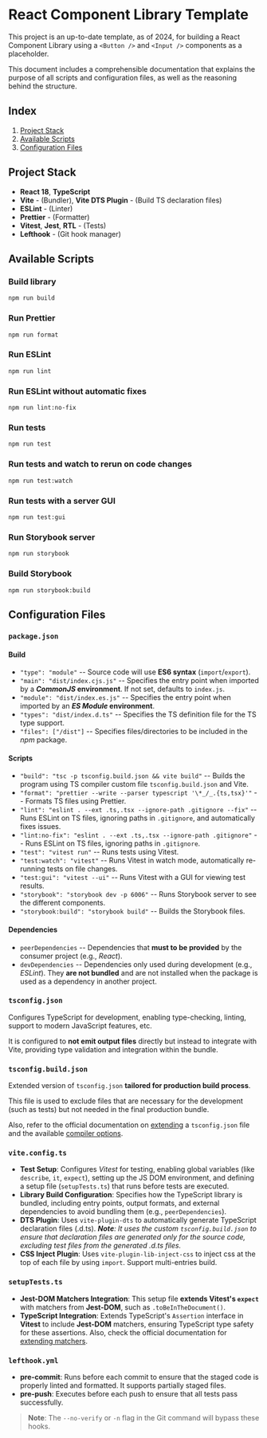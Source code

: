 # React Component Library Template

This project is an up-to-date template, as of 2024, for building a React Component Library using a `<Button />` and `<Input />` components as a placeholder.

This document includes a comprehensible documentation that explains the purpose of all scripts and configuration files, as well as the reasoning behind the structure.

## Index

1. [Project Stack](#project-stack)
1. [Available Scripts](#available-scripts)
1. [Configuration Files](#configuration-files)

## Project Stack

- **React 18**, **TypeScript**
- **Vite** - (Bundler), **Vite DTS Plugin** - (Build TS declaration files)
- **ESLint** - (Linter)
- **Prettier** - (Formatter)
- **Vitest**, **Jest**, **RTL** - (Tests)
- **Lefthook** - (Git hook manager)

## Available Scripts

### Build library

```
npm run build
```

### Run Prettier

```
npm run format
```

### Run ESLint

```
npm run lint
```

### Run ESLint without automatic fixes

```
npm run lint:no-fix
```

### Run tests

```
npm run test
```

### Run tests and watch to rerun on code changes

```
npm run test:watch
```

### Run tests with a server GUI

```
npm run test:gui
```

### Run Storybook server

```
npm run storybook
```

### Build Storybook

```
npm run storybook:build
```

## Configuration Files

### `package.json`

#### Build

- `"type": "module"` -- Source code will use **ES6 syntax** (`import`/`export`).
- `"main": "dist/index.cjs.js"` -- Specifies the entry point when imported by a **_CommonJS_ environment**. If not set, defaults to `index.js`.
- `"module": "dist/index.es.js"` -- Specifies the entry point when imported by an **_ES Module_ environment**.
- `"types": "dist/index.d.ts"` -- Specifies the TS definition file for the TS type support.
- `"files": ["/dist"]` -- Specifies files/directories to be included in the _npm_ package.

#### Scripts

- `"build": "tsc -p tsconfig.build.json && vite build"` -- Builds the program using TS compiler custom file `tsconfig.build.json` and Vite.
- `"format": "prettier --write --parser typescript '\*_/_.{ts,tsx}'"` -- Formats TS files using Prettier.
- `"lint": "eslint . --ext .ts,.tsx --ignore-path .gitignore --fix"` -- Runs ESLint on TS files, ignoring paths in `.gitignore`, and automatically fixes issues.
- `"lint:no-fix": "eslint . --ext .ts,.tsx --ignore-path .gitignore"` -- Runs ESLint on TS files, ignoring paths in `.gitignore`.
- `"test": "vitest run"` -- Runs tests using Vitest.
- `"test:watch": "vitest"` -- Runs Vitest in watch mode, automatically re-running tests on file changes.
- `"test:gui": "vitest --ui"` -- Runs Vitest with a GUI for viewing test results.
- `"storybook": "storybook dev -p 6006"` -- Runs Storybook server to see the different components.
- `"storybook:build": "storybook build"` -- Builds the Storybook files.

#### Dependencies

- `peerDependencies` -- Dependencies that **must to be provided** by the consumer project (e.g., _React_).
- `devDependencies` -- Dependencies only used during development (e.g., _ESLint_). They **are not bundled** and are not installed when the package is used as a dependency in another project.

### `tsconfig.json`

Configures TypeScript for development, enabling type-checking, linting, support to modern JavaScript features, etc.

It is configured to **not emit output files** directly but instead to integrate with Vite, providing type validation and integration within the bundle.

### `tsconfig.build.json`

Extended version of `tsconfig.json` **tailored for production build process**.

This file is used to exclude files that are necessary for the development (such as tests) but not needed in the final production bundle.

Also, refer to the official documentation on [extending](https://www.typescriptlang.org/tsconfig/#extends) a `tsconfig.json` file and the available [compiler options](https://www.typescriptlang.org/docs/handbook/compiler-options.html).

### `vite.config.ts`

- **Test Setup**: Configures _Vitest_ for testing, enabling global variables (like `describe`, `it`, `expect`), setting up the JS DOM environment, and defining a setup file (`setupTests.ts`) that runs before tests are executed.
- **Library Build Configuration**: Specifies how the TypeScript library is bundled, including entry points, output formats, and external dependencies to avoid bundling them (e.g., `peerDependencies`).
- **DTS Plugin**: Uses `vite-plugin-dts` to automatically generate TypeScript declaration files (.d.ts).
  _**Note**: It uses the custom `tsconfig.build.json` to ensure that declaration files are generated only for the source code, excluding test files from the generated .d.ts files._
- **CSS Inject Plugin**: Uses `vite-plugin-lib-inject-css` to inject css at the top of each file by using `import`. Support multi-entries build.

### `setupTests.ts`

- **Jest-DOM Matchers Integration**: This setup file **extends Vitest's `expect`** with matchers from **Jest-DOM**, such as `.toBeInTheDocument()`.
- **TypeScript Integration**: Extends TypeScript's `Assertion` interface in **Vitest** to include **Jest-DOM** matchers, ensuring TypeScript type safety for these assertions.
  Also, check the official documentation for [extending matchers](https://vitest.dev/guide/extending-matchers).

### `lefthook.yml`

- **pre-commit**: Runs before each commit to ensure that the staged code is properly linted and formatted. It supports partially staged files.
- **pre-push**: Executes before each push to ensure that all tests pass successfully.

> **Note**: The `--no-verify` or `-n` flag in the Git command will bypass these hooks.
